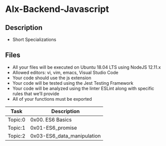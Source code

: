 # Alx-Backend-Javascript

## Description
- Short Specializations

## Files
- All your files will be executed on Ubuntu 18.04 LTS using NodeJS 12.11.x
- Allowed editors: vi, vim, emacs, Visual Studio Code
- Your code should use the js extension
- Your code will be tested using the Jest Testing Framework
- Your code will be analyzed using the linter ESLint along with specific rules that we’ll provide
- All of your functions must be exported

| Task | Description |
| ---- | ----------- |
| Topic:0 | 0x00. ES6 Basics |
| Topic:1 | 0x01-ES6_promise |
| Topic:2 | 0x03-ES6_data_manipulation |
